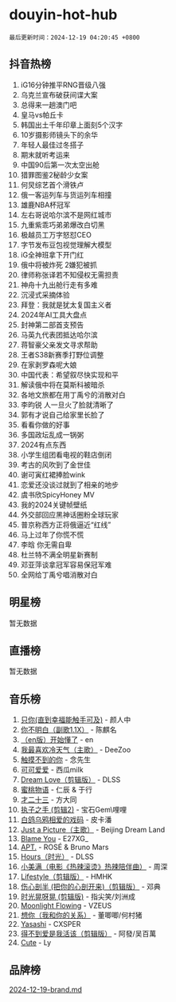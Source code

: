 # douyin-hot-hub

`最后更新时间：2024-12-19 04:20:45 +0800`

## 抖音热榜

1. iG16分钟推平RNG晋级八强
1. 乌克兰宣布破获间谍大案
1. 总得来一趟澳门吧
1. 皇马vs帕丘卡
1. 韩国出土千年印章上面刻5个汉字
1. 10岁摄影师镜头下的余华
1. 年轻人最佳过冬搭子
1. 期末就听考运来
1. 中国90后第一次太空出舱
1. 猎罪图鉴2秘龄少女案
1. 何炅综艺首个滑铁卢
1. 俄一客运列车与货运列车相撞
1. 雄鹿NBA杯冠军
1. 左右哥说哈尔滨不是网红城市
1. 九重紫乖巧弟弟爆改白切黑
1. 极越员工万字怒怼CEO
1. 字节发布豆包视觉理解大模型
1. iG全神班拿下开门红
1. 俄中将被炸死 2嫌犯被抓
1. 律师称张译若不知侵权无需担责
1. 神舟十九出舱行走有多难
1. 沉浸式采摘体验
1. 拜登：我就是犹太复国主义者
1. 2024年AI工具大盘点
1. 封神第二部首支预告
1. 马英九代表团抵达哈尔滨
1. 蒋智豪父亲发文寻求帮助
1. 王者S38新赛季打野位调整
1. 在家剥罗森呢大娘
1. 中国代表：希望叙尽快实现和平
1. 解读俄中将在莫斯科被暗杀
1. 各地文旅都在用丁禹兮的消散对白
1. 李昀锐 人一旦火了脸就清晰了
1. 郭有才说自己给家里长脸了
1. 看看你做的好事
1. 多国政坛乱成一锅粥
1. 2024有点东西
1. 小学生组团看电视的鞋店倒闭
1. 考古的风吹到了金世佳
1. 谢可寅红裙捧脸wink
1. 恋爱还没谈过就到了相亲的地步
1. 虞书欣SpicyHoney MV
1. 我的2024关键帧壁纸
1. 外交部回应黑神话圈粉全球玩家
1. 普京称西方正将俄逼近“红线”
1. 马上过年了你慌不慌
1. 李晗 你无需自卑
1. 杜兰特不满全明星新赛制
1. 邓亚萍谈拿冠军容易保冠军难
1. 全网给丁禹兮唱消散对白

## 明星榜

暂无数据

## 直播榜

暂无数据

## 音乐榜

1. [只你(直到幸福能触手可及)](https://sf5-hl-cdn-tos.douyinstatic.com/obj/tos-cn-ve-2774/o0lBkRDzFTeaVSUz3ZZSCBVtZ5DIMQGfgmEAuE) - 颜人中
1. [你不明白（副歌1.1X）](https://sf5-hl-cdn-tos.douyinstatic.com/obj/tos-cn-ve-2774/o4LBQK7fIoonFBCeIzPNZvHDgEDtQ2ErnrKvM1) - 陈麒名
1. [（en版）开始懂了](https://sf5-hl-cdn-tos.douyinstatic.com/obj/tos-cn-ve-2774/ow9G4MKH32zBIDHGvNiTAimWsAJB5QxhCIfIME) - en
1. [我最喜欢冷天气（主歌）](https://sf5-hl-cdn-tos.douyinstatic.com/obj/tos-cn-ve-2774/ogd10efzCApmGsmwZRmIKrEMfCZLg7MycZu3ew) - DeeZoo
1. [触摸不到的你](https://sf5-hl-cdn-tos.douyinstatic.com/obj/tos-cn-ve-2774/oUBR0G6KDYpIwoshClFdQfZDNBfTnrBQE7gXtN) - 念先生
1. [可可爱爱](https://sf5-hl-cdn-tos.douyinstatic.com/obj/tos-cn-ve-2774/0deb1e75aea643b9927ba26aaafa29dd) - 西瓜milk
1. [Dream Love（剪辑版）](https://sf5-hl-cdn-tos.douyinstatic.com/obj/tos-cn-ve-2774/oUn3DKyIgBFIsCFZmAMM8qSJyMtlgLfoPqyDEe) - DLSS
1. [蜜桃物语](https://sf5-hl-cdn-tos.douyinstatic.com/obj/tos-cn-ve-2774/oIhOSCZtIACtYU4XQkngiW9kCBfVD1Fz9IYeqL) - 仁辰 & 于行
1. [才二十三](https://sf5-hl-cdn-tos.douyinstatic.com/obj/tos-cn-ve-2774/okABdOmMEBYDDBvkgYQ5JfEqFtCZvQxf4aRjDI) - 方大同
1. [执子之手 (剪辑2)](https://sf5-hl-cdn-tos.douyinstatic.com/obj/tos-cn-ve-2774/oUoZLQjCc31XzqsBnBQUNgeKtYPBcgbFDwtfcu) - 宝石Gem\哩哩
1. [白鸽乌鸦相爱的戏码](https://sf5-hl-cdn-tos.douyinstatic.com/obj/tos-cn-ve-2774/oMVVEf6eDAOmFtNtCsEqKpIorBDM8Nkg6TZRqC) - 皮卡潘
1. [Just a Picture（主歌）](https://sf5-hl-cdn-tos.douyinstatic.com/obj/tos-cn-ve-2774/oc0usFBZCDnAGbtQig7oCaDsQfCYjcAEfWYQkF) - Beijing Dream Land
1. [Blame You](https://sf6-cdn-tos.douyinstatic.com/obj/tos-cn-ve-2774/oAceIDVL0BC2DJC0Qwi8AZnQAtBgZBbMMpfdzi) - E27XG_
1. [APT.](https://sf5-hl-cdn-tos.douyinstatic.com/obj/tos-cn-ve-2774/ooHxBnfDQIxBZontIlGfpTy5PBxCgEccFO1OMg) - ROSÉ & Bruno Mars
1. [Hours（时光）](https://sf5-hl-cdn-tos.douyinstatic.com/obj/tos-cn-ve-2774/oES9g0DgeYmDFDVCLNfBZZsnLvGF4utxCEAm1Q) - DLSS
1. [小美满（电影《热辣滚烫》热辣陪伴曲）](https://sf5-hl-cdn-tos.douyinstatic.com/obj/tos-cn-ve-2774/o0GAn2lSgfZIDUgtevCGDQYnFg4CwnrBaxbTZL) - 周深
1. [Lifestyle（剪辑版）](https://sf5-hl-cdn-tos.douyinstatic.com/obj/tos-cn-ve-2774/owfqGgjwG3V5lCLaAIezFMeg3LtuKNBaZKgzPV) - HMHK
1. [伤心剖半 (把你的心剖开来)（剪辑版）](https://sf3-cdn-tos.douyinstatic.com/obj/tos-cn-ve-2774/oE3a4kLafIGYPYIFXlEAefIrO0MvzyEDgbuTmC) - 邓典
1. [时光晃呀晃 (剪辑版)](https://sf5-hl-cdn-tos.douyinstatic.com/obj/tos-cn-ve-2774/o8ACeQem3gwI1x3GIYGAfKG0LJebKFRJDwRwyW) - 指尖笑/刘洲成
1. [Moonlight Flowing](https://sf5-hl-cdn-tos.douyinstatic.com/obj/tos-cn-ve-2774/oopZsCtRnQgOhEYmv9FfBBgwmeaQmWQQZED9tN) - VZEUS
1. [想你（我和你的关系）](https://sf5-hl-cdn-tos.douyinstatic.com/obj/tos-cn-ve-2774/o8QxhcOBDYYX0zqKCjFVQXZ3RBffnRBQEogitG) - 董唧唧/何村猪
1. [Yasashi](https://sf5-hl-cdn-tos.douyinstatic.com/obj/tos-cn-ve-2774/oEIqAlutRBGQZgZf2VMCuFEBmaD2bgJG6fCQaQ) - CXSPER
1. [得不到爱是我活该（剪辑版）](https://sf5-hl-cdn-tos.douyinstatic.com/obj/tos-cn-ve-2774/os0cIhiBc3fAa9kPjzM5WTrMggiK3sBnZDAwpQ) - 阿發/吴百萬
1. [Cute](https://sf5-hl-cdn-tos.douyinstatic.com/obj/tos-cn-ve-2774/o4IbIzHWKAAB4wsS5qMBRiiAlEBGTpQRNfFvuo) - Ly

## 品牌榜

[2024-12-19-brand.md](2024-12-19-brand.md)
